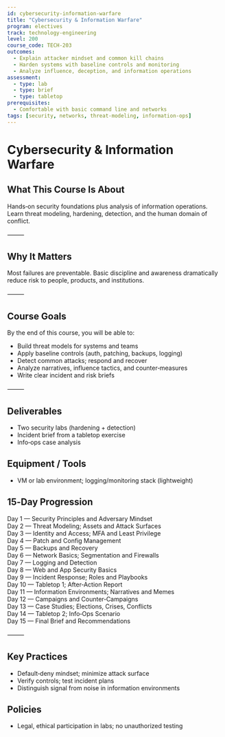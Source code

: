 ```yaml
---
id: cybersecurity-information-warfare
title: "Cybersecurity & Information Warfare"
program: electives
track: technology-engineering
level: 200
course_code: TECH-203
outcomes:
  - Explain attacker mindset and common kill chains
  - Harden systems with baseline controls and monitoring
  - Analyze influence, deception, and information operations
assessment:
  - type: lab
  - type: brief
  - type: tabletop
prerequisites:
  - Comfortable with basic command line and networks
tags: [security, networks, threat-modeling, information-ops]
---
```


# Cybersecurity & Information Warfare

## What This Course Is About
Hands‑on security foundations plus analysis of information operations. Learn threat modeling, hardening, detection, and the human domain of conflict.

⸻

## Why It Matters
Most failures are preventable. Basic discipline and awareness dramatically reduce risk to people, products, and institutions.

⸻

## Course Goals
By the end of this course, you will be able to:
- Build threat models for systems and teams
- Apply baseline controls (auth, patching, backups, logging)
- Detect common attacks; respond and recover
- Analyze narratives, influence tactics, and counter‑measures
- Write clear incident and risk briefs

⸻

## Deliverables
- Two security labs (hardening + detection)
- Incident brief from a tabletop exercise
- Info‑ops case analysis

## Equipment / Tools
- VM or lab environment; logging/monitoring stack (lightweight)

## 15‑Day Progression
Day 1 — Security Principles and Adversary Mindset  
Day 2 — Threat Modeling; Assets and Attack Surfaces  
Day 3 — Identity and Access; MFA and Least Privilege  
Day 4 — Patch and Config Management  
Day 5 — Backups and Recovery  
Day 6 — Network Basics; Segmentation and Firewalls  
Day 7 — Logging and Detection  
Day 8 — Web and App Security Basics  
Day 9 — Incident Response; Roles and Playbooks  
Day 10 — Tabletop 1; After‑Action Report  
Day 11 — Information Environments; Narratives and Memes  
Day 12 — Campaigns and Counter‑Campaigns  
Day 13 — Case Studies; Elections, Crises, Conflicts  
Day 14 — Tabletop 2; Info‑Ops Scenario  
Day 15 — Final Brief and Recommendations  

⸻

## Key Practices
- Default‑deny mindset; minimize attack surface
- Verify controls; test incident plans
- Distinguish signal from noise in information environments

## Policies
- Legal, ethical participation in labs; no unauthorized testing

